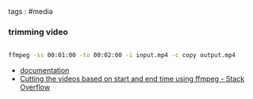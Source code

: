 tags : #media

### trimming video
```sh

ffmpeg -ss 00:01:00 -to 00:02:00 -i input.mp4 -c copy output.mp4

```
-  [documentation](https://trac.ffmpeg.org/wiki/Seeking#Cuttingsmallsections)
- [Cutting the videos based on start and end time using ffmpeg - Stack Overflow](https://stackoverflow.com/questions/18444194/cutting-the-videos-based-on-start-and-end-time-using-ffmpeg)